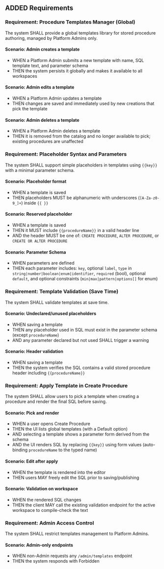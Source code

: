 ## ADDED Requirements

### Requirement: Procedure Templates Manager (Global)

The system SHALL provide a global templates library for stored procedure authoring, managed by Platform Admins only.

#### Scenario: Admin creates a template

- WHEN a Platform Admin submits a new template with name, SQL template text, and parameter schema
- THEN the system persists it globally and makes it available to all workspaces

#### Scenario: Admin edits a template

- WHEN a Platform Admin updates a template
- THEN changes are saved and immediately used by new creations that pick the template

#### Scenario: Admin deletes a template

- WHEN a Platform Admin deletes a template
- THEN it is removed from the catalog and no longer available to pick; existing procedures are unaffected

### Requirement: Placeholder Syntax and Parameters

The system SHALL support simple placeholders in templates using `{{key}}` with a minimal parameter schema.

#### Scenario: Placeholder format

- WHEN a template is saved
- THEN placeholders MUST be alphanumeric with underscores (`[A-Za-z0-9_]+`) inside `{{ }}`

#### Scenario: Reserved placeholder

- WHEN a template is saved
- THEN it MUST include `{{procedureName}}` in a valid header line
- AND the header MUST be one of: `CREATE PROCEDURE`, `ALTER PROCEDURE`, or `CREATE OR ALTER PROCEDURE`

#### Scenario: Parameter Schema

- WHEN parameters are defined
- THEN each parameter includes: `key`, optional `label`, `type` in `string|number|boolean|enum|identifier`, `required` (bool), optional `default`, and optional constraints (`min|max|pattern|options[]` for enum)

### Requirement: Template Validation (Save Time)

The system SHALL validate templates at save time.

#### Scenario: Undeclared/unused placeholders

- WHEN saving a template
- THEN any placeholder used in SQL must exist in the parameter schema (except `procedureName`)
- AND any parameter declared but not used SHALL trigger a warning

#### Scenario: Header validation

- WHEN saving a template
- THEN the system verifies the SQL contains a valid stored procedure header including `{{procedureName}}`

### Requirement: Apply Template in Create Procedure

The system SHALL allow users to pick a template when creating a procedure and render the final SQL before saving.

#### Scenario: Pick and render

- WHEN a user opens Create Procedure
- THEN the UI lists global templates (with a Default option)
- AND selecting a template shows a parameter form derived from the schema
- AND the UI renders SQL by replacing `{{key}}` using form values (auto-binding `procedureName` to the typed name)

#### Scenario: Edit after apply

- WHEN the template is rendered into the editor
- THEN users MAY freely edit the SQL prior to saving/publishing

#### Scenario: Validation on workspace

- WHEN the rendered SQL changes
- THEN the client MAY call the existing validation endpoint for the active workspace to compile-check the text

### Requirement: Admin Access Control

The system SHALL restrict templates management to Platform Admins.

#### Scenario: Admin-only endpoints

- WHEN non-Admin requests any `/admin/templates` endpoint
- THEN the system responds with Forbidden
